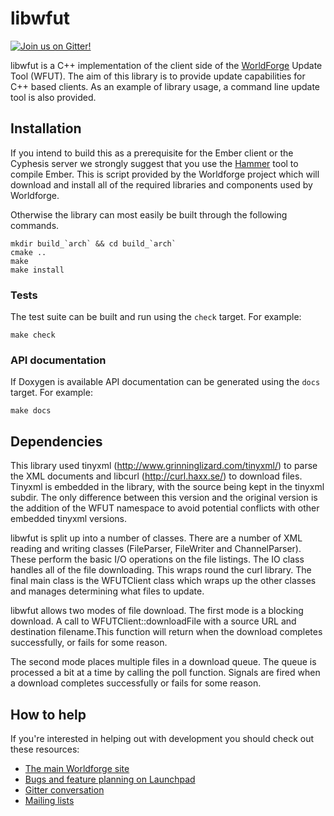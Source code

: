 # libwfut

[![Join us on Gitter!](https://badges.gitter.im/Worldforge.svg)](https://gitter.im/Worldforge/Lobby)

libwfut is a C++ implementation of the client side of the 
[WorldForge](http://worldforge.org/ "The main Worldforge site") Update Tool (WFUT).
The aim of this library is to provide update capabilities for C++ based
clients. As an example of library usage, a command line update tool is also
provided.

## Installation

If you intend to build this as a prerequisite for the Ember client or the Cyphesis server we strongly suggest that you 
use the [Hammer](http://wiki.worldforge.org/wiki/Hammer_Script "The Hammer script") tool to compile Ember.
This is script provided by the Worldforge project which will download and install all of the required libraries and 
components used by Worldforge.

Otherwise the library can most easily be built through the following commands.
```
mkdir build_`arch` && cd build_`arch`
cmake ..
make
make install
```

### Tests

The test suite can be built and run using the ```check``` target. For example:

```
make check
```

### API documentation

If Doxygen is available API documentation can be generated using the ```docs``` target. For example:

```
make docs
```

## Dependencies

This library used tinyxml (http://www.grinninglizard.com/tinyxml/) to parse the
XML documents and libcurl (http://curl.haxx.se/) to download files.
Tinyxml is embedded in the library, with the source being kept in the tinyxml
subdir. The only difference between this version and the original version is
the addition of the WFUT namespace to avoid potential conflicts with other
embedded tinyxml versions.

libwfut is split up into a number of classes. There are a number of XML reading
and writing classes (FileParser, FileWriter and ChannelParser). These perform
the basic I/O operations on the file listings. The IO class handles all of the
file downloading. This wraps round the curl library. The final main class is
the WFUTClient class which wraps up the other classes and manages determining
what files to update.

libwfut allows two modes of file download. The first mode is a blocking
download. A call to WFUTClient::downloadFile with a source URL and destination
filename.This function will return when the download completes successfully, or
fails for some reason.

The second mode places multiple files in a download queue. The queue is
processed a bit at a time  by calling the poll function. Signals are fired when
a download completes successfully or fails for some reason.

## How to help

If you're interested in helping out with development you should check out these resources:

* [The main Worldforge site](http://worldforge.org/ "The main Worldforge site")
* [Bugs and feature planning on Launchpad](https://launchpad.net/libwfut "libwfut Launchpad entry")
* [Gitter conversation](https://gitter.im/Worldforge/Lobby "Gitter conversation")
* [Mailing lists](http://mail.worldforge.org/lists/listinfo/ "Mailing lists")
